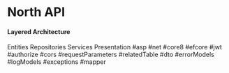 # North API
#### Layered Architecture 

Entities 
Repositories 
Services 
Presentation #asp #net #core8 #efcore #jwt #authorize #cors #requestParameters #relatedTable #dto #errorModels #logModels #exceptions #mapper 